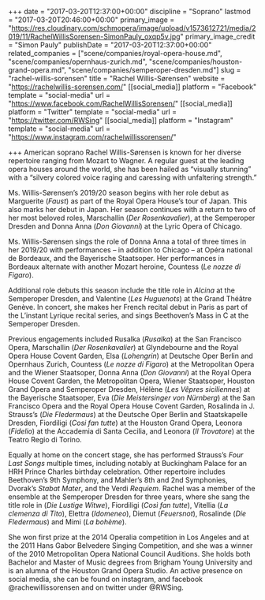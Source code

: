 +++
date = "2017-03-20T12:37:00+00:00"
discipline = "Soprano"
lastmod = "2017-03-20T20:46:00+00:00"
primary_image = "https://res.cloudinary.com/schmopera/image/upload/v1573612721/media/2019/11/RachelWillisSorensen-SimonPauly_oxqp5v.jpg"
primary_image_credit = "Simon Pauly"
publishDate = "2017-03-20T12:37:00+00:00"
related_companies = ["scene/companies/royal-opera-house.md", "scene/companies/opernhaus-zurich.md", "scene/companies/houston-grand-opera.md", "scene/companies/semperoper-dresden.md"]
slug = "rachel-willis-sorensen"
title = "Rachel Willis-Sørensen"
website = "https://rachelwillis-sorensen.com/"
[[social_media]]
platform = "Facebook"
template = "social-media"
url = "https://www.facebook.com/RachelWillisSorensen/"
[[social_media]]
platform = "Twitter"
template = "social-media"
url = "https://twitter.com/RWSing"
[[social_media]]
platform = "Instagram"
template = "social-media"
url = "https://www.instagram.com/rachelwillissorensen/"

+++
American soprano Rachel Willis-Sørensen is known for her diverse repertoire ranging from Mozart to Wagner. A regular guest at the leading opera houses around the world, she has been hailed as “visually stunning” with a “silvery colored voice raging and caressing with unfaltering strength.” 

Ms. Willis-Sørensen’s 2019/20 season begins with her role debut as Marguerite (_Faust_) as part of the Royal Opera House’s tour of Japan. This also marks her debut in Japan. Her season continues with a return to two of her most beloved roles, Marschallin (_Der Rosenkavalier_), at the Semperoper Dresden and Donna Anna (_Don Giovanni_) at the Lyric Opera of Chicago. 

Ms. Willis-Sørensen sings the role of Donna Anna a total of three times in her 2019/20 with performances – in addition to Chicago – at Opéra national de Bordeaux, and the Bayerische Staatsoper. Her performances in Bordeaux alternate with another Mozart heroine, Countess (_Le nozze di Figaro_). 

Additional role debuts this season include the title role in _Alcina_ at the Semperoper Dresden, and Valentine (_Les Huguenots_) at the Grand Théâtre Genève. In concert, she makes her French recital debut in Paris as part of the L’instant Lyrique recital series, and sings Beethoven’s Mass in C at the Semperoper Dresden.      

Previous engagements included Rusalka (_Rusalka_) at the San Francisco Opera, Marschallin (_Der Rosenkavalier_) at Glyndebourne and the Royal Opera House Covent Garden, Elsa (_Lohengrin_) at Deutsche Oper Berlin and Opernhaus Zurich, Countess (_Le nozze di Figaro_) at the Metropolitan Opera and the Wiener Staatsoper, Donna Anna (_Don Giovanni_) at the Royal Opera House Covent Garden, the Metropolitan Opera, Wiener Staatsoper, Houston Grand Opera and Semperoper Dresden, Hélène (_Les Vêpres siciliennes_) at the Bayerische Staatsoper, Eva (_Die Meistersinger von Nürnberg_) at the San Francisco Opera and the Royal Opera House Covent Garden, Rosalinda in J. Strauss’s (_Die Fledermaus_) at the Deutsche Oper Berlin and Staatskapelle Dresden, Fiordiligi (_Cosi fan tutte_) at the Houston Grand Opera, Leonora (_Fidelio_) at the Accademia di Santa Cecilia, and Leonora (_Il Trovatore_) at the Teatro Regio di Torino. 

Equally at home on the concert stage, she has performed Strauss’s _Four Last Songs_ multiple times, including notably at Buckingham Palace for an HRH Prince Charles birthday celebration. Other repertoire includes Beethoven’s 9th Symphony, and Mahler’s 8th and 2nd Symphonies, Dvorak’s _Stabat Mater_, and the Verdi _Requiem_. Rachel was a member of the ensemble at the Semperoper Dresden for three years, where she sang the title role in (_Die Lustige Witwe_), Fiordiligi (_Così fan tutte_), Vitellia (_La clemenza di Tito_), Elettra (_Idomeneo_), Diemut (_Feuersnot_), Rosalinde (_Die Fledermaus_) and Mimi (_La bohème_).

She won first prize at the 2014 Operalia competition in Los Angeles and at the 2011 Hans Gabor Belvedere Singing Competition, and she was a winner of the 2010 Metropolitan Opera National Council Auditions. She holds both Bachelor and Master of Music degrees from Brigham Young University and is an alumna of the Houston Grand Opera Studio. An active presence on social media, she can be found on instagram, and facebook @rachewillissorensen and on twitter under @RWSing.
